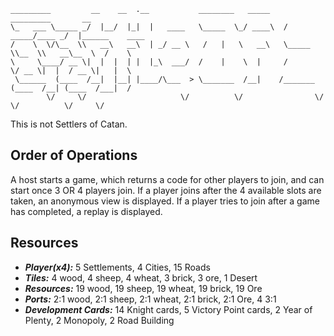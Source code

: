 ```
_________         __    __  .__           ________   _____    _________       __                 
\_   ___ \_____ _/  |__/  |_|  |   ____   \_____  \_/ ____\  /   _____/____ _/  |______    ____  
/    \  \/\__  \\   __\   __\  | _/ __ \   /   |   \   __\   \_____  \\__  \\   __\__  \  /    \ 
\     \____/ __ \|  |  |  | |  |_\  ___/  /    |    \  |     /        \/ __ \|  |  / __ \|   |  \
 \______  (____  /__|  |__| |____/\___  > \_______  /__|    /_______  (____  /__| (____  /___|  /
        \/     \/                     \/          \/                \/     \/          \/     \/ 
```

This is not Settlers of Catan.

## Order of Operations
A host starts a game, which returns a code for other players to join, and can start once 3 OR 4 players join. If a player joins after the 4 available slots are taken, an anonymous view is displayed. If a player tries to join after a game has completed, a replay is displayed. 

## Resources
- ***Player(x4):*** 5 Settlements, 4 Cities, 15 Roads
- ***Tiles:*** 4 wood, 4 sheep, 4 wheat, 3 brick, 3 ore, 1 Desert
- ***Resources:*** 19 wood, 19 sheep, 19 wheat, 19 brick, 19 Ore
- ***Ports:*** 2:1 wood, 2:1 sheep, 2:1 wheat, 2:1 brick, 2:1 Ore, 4 3:1
- ***Development Cards:*** 14 Knight cards, 5 Victory Point cards, 2 Year of Plenty, 2 Monopoly, 2 Road Building

